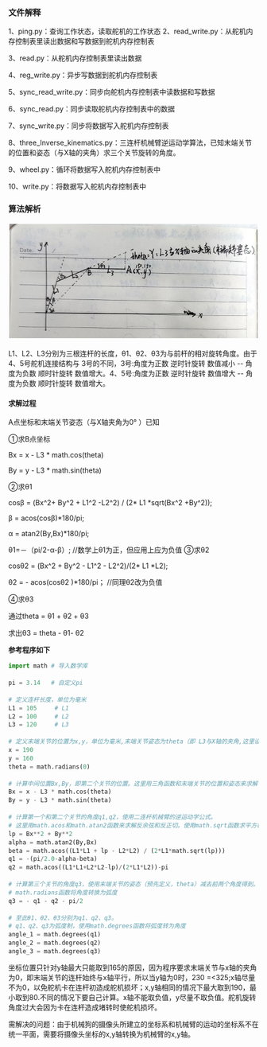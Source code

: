 ### 文件解释
1、ping.py：查询工作状态，读取舵机的工作状态
2、read_write.py：从舵机内存控制表里读出数据和写数据到舵机内存控制表

3、read.py：从舵机内存控制表里读出数据

4、reg_write.py：异步写数据到舵机内存控制表

5、sync_read_write.py：同步向舵机内存控制表中读数据和写数据

6、sync_read.py：同步读取舵机内存控制表中的数据

7、sync_write.py：同步将数据写入舵机内存控制表

8、three_Inverse_kinematics.py：三连杆机械臂逆运动学算法，已知末端关节的位置和姿态（与X轴的夹角）求三个关节旋转的角度。

9、wheel.py：循环将数据写入舵机内存控制表中

10、write.py：将数据写入舵机内存控制表中

### 算法解析

![](img/image-20230322152502616.png)

L1、L2、L3分别为三根连杆的长度，θ1、θ2、θ3为与前杆的相对旋转角度。由于4、5号舵机连接结构与 3号的不同，3号:角度为正数 逆时针旋转 数值减小 -- 角度为负数 顺时针旋转 数值增大。4、5号:角度为正数 逆时针旋转 数值增大 -- 角度为负数 顺时针旋转 数值增大。

#### 求解过程

A点坐标和末端关节姿态（与X轴夹角为0° ）已知

①求B点坐标

Bx = x - L3 * math.cos(theta)

By = y - L3 * math.sin(theta)

②求θ1

cosβ = (Bx^2+ By^2 + L1^2 -L2^2) / (2* L1 *sqrt(Bx^2 +By^2));

β = acos(cosβ)*180/pi;

α = atan2(By,Bx)*180/pi;

θ1=－（pi/2-α-β）; //数学上θ1为正，但应用上应为负值
③求θ2

cosθ2 = (Bx^2 + By^2 - L1^2 - L2^2)/(2* L1 *L2);

θ2 = - acos(cosθ2 )*180/pi； //同理θ2改为负值

④求θ3

通过theta = θ1 + θ2 + θ3

求出θ3 = theta - θ1- θ2

**参考程序如下**

```python
import math	# 导入数学库

pi = 3.14	# 自定义pi

# 定义连杆长度，单位为毫米
L1 = 105     # L1
L2 = 100     # L2
L3 = 120     # L3

# 定义末端关节的位置为x,y，单位为毫米,末端关节姿态为theta（即 L3与X轴的夹角,这里设置为0 ），单位为弧度。这math.radians函数将角度转换为弧度
x = 190
y = 160
theta = math.radians(0)

# 计算中间位置Bx,By，即第二个关节的位置。这里用三角函数和末端关节的位置和姿态来求解
Bx = x - L3 * math.cos(theta)
By = y - L3 * math.sin(theta)

# 计算第一个和第二个关节的角度q1,q2，使用二连杆机械臂的逆运动学公式。
# 这里用math.acos和math.atan2函数来求解反余弦和反正切。使用math.sqrt函数求平方根
lp = Bx**2 + By**2
alpha = math.atan2(By,Bx) 
beta = math.acos((L1*L1 + lp - L2*L2) / (2*L1*math.sqrt(lp)))
q1 = -(pi/2.0-alpha-beta)
q2 = math.acos((L1*L1+L2*L2-lp)/(2*L1*L2))-pi

# 计算第三个关节的角度q3，使用末端关节的姿态（预先定义，theta）减去前两个角度得到。
# math.radians函数将角度转换为弧度
q3 = - q1 - q2 - pi/2

# 至此θ1、θ2、θ3分别为q1、q2、q3。
# q1、q2、q3为弧度制，使用math.degrees函数将弧度转为角度
angle_1 = math.degrees(q1)
angle_2 = math.degrees(q2)
angle_3 = math.degrees(q3)


```

坐标位置只针对y轴最大只能取到165的原因，因为程序要求末端关节与x轴的夹角为0，即末端关节的连杆始终与x轴平行，所以当y轴为0时，230 =<325;x轴尽量不为0，以免舵机卡在连杆初造成舵机损坏；x,y轴相同的情况下最大取到190，最小取到80.不同的情况下要自己计算。x轴不能取负值，y尽量不取负值。舵机旋转角度过大会因为卡在连杆造成堵转时使舵机损坏。

​		需解决的问题：由于机械狗的摄像头所建立的坐标系和机械臂的运动的坐标系不在统一平面，需要将摄像头坐标的x,y轴转换为机械臂的x,y轴。